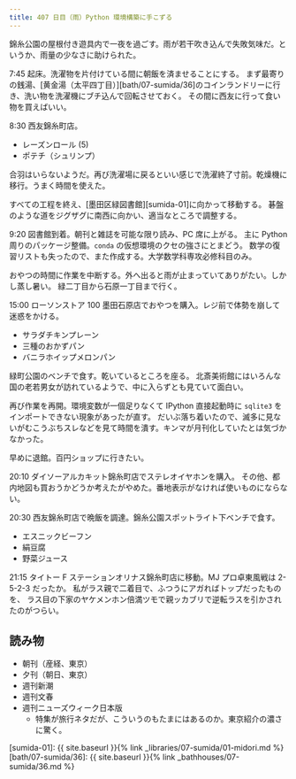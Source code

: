 ```yaml
---
title: 407 日目（雨）Python 環境構築に手こずる
---
```


錦糸公園の屋根付き遊具内で一夜を過ごす。雨が若干吹き込んで失敗気味だ。というか、雨量の少なさに助けられた。

7:45 起床。洗濯物を片付けている間に朝飯を済ませることにする。
まず最寄りの銭湯、[黄金湯（太平四丁目）][bath/07-sumida/36]のコインランドリーに行き、洗い物を洗濯機にブチ込んで回転させておく。
その間に西友に行って食い物を買えばいい。

8:30 西友錦糸町店。

* レーズンロール (5)
* ポテチ（シュリンプ）

合羽はいらないようだ。再び洗濯場に戻るといい感じで洗濯終了寸前。乾燥機に移行。うまく時間を使えた。

すべての工程を終え、[墨田区緑図書館][sumida-01]に向かって移動する。
碁盤のような道をジグザグに南西に向かい、適当なところで調整する。

9:20 図書館到着。朝刊と雑誌を可能な限り読み、PC 席に上がる。
主に Python 周りのパッケージ整備。`conda` の仮想環境のクセの強さにとまどう。
数学の復習リストも失ったので、また作成する。大学数学科専攻必修科目のみ。

おやつの時間に作業を中断する。外へ出ると雨が止まっていてありがたい。しかし蒸し暑い。
緑二丁目から石原一丁目まで行く。

15:00 ローソンストア 100 墨田石原店でおやつを購入。レジ前で体勢を崩して迷惑をかける。

* サラダチキンプレーン
* 三種のおかずパン
* バニラホイップメロンパン

緑町公園のベンチで食す。乾いているところを座る。
北斎美術館にはいろんな国の老若男女が訪れているようで、中に入らずとも見ていて面白い。

再び作業を再開。環境変数が一個足りなくて IPython 直接起動時に `sqlite3` をインポートできない現象があったが直す。
だいぶ落ち着いたので、滅多に見ないがむこうぶちスレなどを見て時間を潰す。キンマが月刊化していたとは気づかなかった。

早めに退館。百円ショップに行きたい。

20:10 ダイソーアルカキット錦糸町店でステレオイヤホンを購入。
その他、都内地図も買おうかどうか考えたがやめた。番地表示がなければ使いものにならない。

20:30 西友錦糸町店で晩飯を調達。錦糸公園スポットライト下ベンチで食す。

* エスニックビーフン
* 絹豆腐
* 野菜ジュース

21:15 タイトー F ステーションオリナス錦糸町店に移動。MJ プロ卓東風戦は 2-5-2-3 だったか。
私がラス親で二着目で、ふつうにアガればトップだったものを、
ラス目の下家のヤケメンホン倍満ツモで親ッカブリで逆転ラスを引かされたのがつらい。

## 読み物

* 朝刊（産経、東京）
* 夕刊（朝日、東京）
* 週刊新潮
* 週刊文春
* 週刊ニューズウィーク日本版
  * 特集が旅行ネタだが、こういうのもたまにはあるのか。東京紹介の濃さに驚く。

[sumida-01]: {{ site.baseurl }}{% link _libraries/07-sumida/01-midori.md %}
[bath/07-sumida/36]: {{ site.baseurl }}{% link _bathhouses/07-sumida/36.md %}
